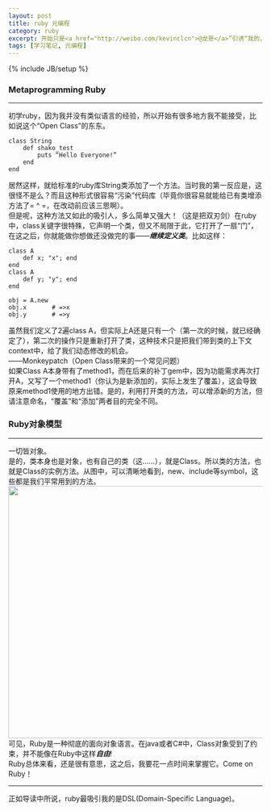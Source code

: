 ```yaml
---
layout: post
title: ruby 元编程
category: ruby
excerpt: 开始只是<a href="http://weibo.com/kevinclcn">@龙哥</a>”引诱“我的，但后来我被DSL吸引了，ruby蛮有意思
tags: [学习笔记, 元编程]
---
```

{% include JB/setup %}

### Metaprogramming Ruby ###
----------
初学ruby，因为我并没有类似语言的经验，所以开始有很多地方我不能接受，比如说这个“Open Class”的东东。  

	class String
		def shako_test		
			puts “Hello Everyone!”
		end
	end
居然这样，就给标准的ruby库String类添加了一个方法。当时我的第一反应是，这很怪不是么？而且这种形式很容易“污染”代码库（毕竟你很容易就能给已有类增添方法了= ^ =，在改动前应该三思啊）。  
但是呢，这种方法又如此的吸引人，多么简单又强大！（这是把双刃剑）在ruby中，class关键字很特殊，它声明一个类，但又不局限于此，它打开了一扇“门”，在这之后，你就能做你想做还没做完的事——***继续定义类***。比如这样：

	class A
		def x; "x"; end
	end
	class A
		def y; "y"; end
	end
	
	obj = A.new
	obj.x		# =>x
	obj.y		# =>y
虽然我们定义了2遍class A，但实际上A还是只有一个（第一次的时候，就已经确定了），第二次的操作只是重新打开了类，这种技术只是把我们带到类的上下文context中，给了我们动态修改的机会。  
——Monkeypatch（Open Class带来的一个常见问题）  
如果Class A本身带有了method1，而在后来的补丁gem中，因为功能需求再次打开A，又写了一个method1（你认为是新添加的，实际上发生了覆盖），这会导致原来method1使用的地方出错。是的，利用打开类的方法，可以增添新的方法，但请注意命名，“覆盖”和“添加”两者目的完全不同。  
### Ruby对象模型  ###

----------

一切皆对象。  
是的，类本身也是对象，也有自己的类（这......），就是Class。所以类的方法，也就是Class的实例方法。从图中，可以清晰地看到，new、include等symbol，这些都是我们平常用到的方法。  
<img height = "500" width = "600" src="{{ ASSET_PATH }}/images/Class.jpg"/>  
可见，Ruby是一种彻底的面向对象语言。在java或者C#中，Class对象受到了约束，并不能像在Ruby中这样***自由***!  
Ruby总体来看，还是很有意思，这之后，我要花一点时间来掌握它。Come on Ruby！

---
正如导读中所说，ruby最吸引我的是DSL(Domain-Specific Language)。